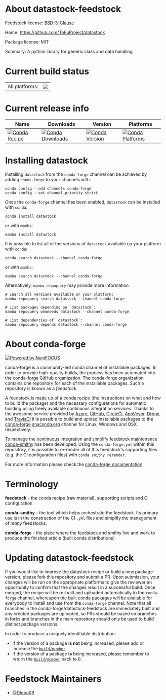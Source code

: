 About datastock-feedstock
=========================

Feedstock license: [BSD-3-Clause](https://github.com/conda-forge/datastock-feedstock/blob/main/LICENSE.txt)

Home: https://github.com/ToFuProject/datastock

Package license: MIT

Summary: A python library for generic class and data handling

Current build status
====================


<table><tr><td>All platforms:</td>
    <td>
      <a href="https://dev.azure.com/conda-forge/feedstock-builds/_build/latest?definitionId=15877&branchName=main">
        <img src="https://dev.azure.com/conda-forge/feedstock-builds/_apis/build/status/datastock-feedstock?branchName=main">
      </a>
    </td>
  </tr>
</table>

Current release info
====================

| Name | Downloads | Version | Platforms |
| --- | --- | --- | --- |
| [![Conda Recipe](https://img.shields.io/badge/recipe-datastock-green.svg)](https://anaconda.org/conda-forge/datastock) | [![Conda Downloads](https://img.shields.io/conda/dn/conda-forge/datastock.svg)](https://anaconda.org/conda-forge/datastock) | [![Conda Version](https://img.shields.io/conda/vn/conda-forge/datastock.svg)](https://anaconda.org/conda-forge/datastock) | [![Conda Platforms](https://img.shields.io/conda/pn/conda-forge/datastock.svg)](https://anaconda.org/conda-forge/datastock) |

Installing datastock
====================

Installing `datastock` from the `conda-forge` channel can be achieved by adding `conda-forge` to your channels with:

```
conda config --add channels conda-forge
conda config --set channel_priority strict
```

Once the `conda-forge` channel has been enabled, `datastock` can be installed with `conda`:

```
conda install datastock
```

or with `mamba`:

```
mamba install datastock
```

It is possible to list all of the versions of `datastock` available on your platform with `conda`:

```
conda search datastock --channel conda-forge
```

or with `mamba`:

```
mamba search datastock --channel conda-forge
```

Alternatively, `mamba repoquery` may provide more information:

```
# Search all versions available on your platform:
mamba repoquery search datastock --channel conda-forge

# List packages depending on `datastock`:
mamba repoquery whoneeds datastock --channel conda-forge

# List dependencies of `datastock`:
mamba repoquery depends datastock --channel conda-forge
```


About conda-forge
=================

[![Powered by
NumFOCUS](https://img.shields.io/badge/powered%20by-NumFOCUS-orange.svg?style=flat&colorA=E1523D&colorB=007D8A)](https://numfocus.org)

conda-forge is a community-led conda channel of installable packages.
In order to provide high-quality builds, the process has been automated into the
conda-forge GitHub organization. The conda-forge organization contains one repository
for each of the installable packages. Such a repository is known as a *feedstock*.

A feedstock is made up of a conda recipe (the instructions on what and how to build
the package) and the necessary configurations for automatic building using freely
available continuous integration services. Thanks to the awesome service provided by
[Azure](https://azure.microsoft.com/en-us/services/devops/), [GitHub](https://github.com/),
[CircleCI](https://circleci.com/), [AppVeyor](https://www.appveyor.com/),
[Drone](https://cloud.drone.io/welcome), and [TravisCI](https://travis-ci.com/)
it is possible to build and upload installable packages to the
[conda-forge](https://anaconda.org/conda-forge) [anaconda.org](https://anaconda.org/)
channel for Linux, Windows and OSX respectively.

To manage the continuous integration and simplify feedstock maintenance
[conda-smithy](https://github.com/conda-forge/conda-smithy) has been developed.
Using the ``conda-forge.yml`` within this repository, it is possible to re-render all of
this feedstock's supporting files (e.g. the CI configuration files) with ``conda smithy rerender``.

For more information please check the [conda-forge documentation](https://conda-forge.org/docs/).

Terminology
===========

**feedstock** - the conda recipe (raw material), supporting scripts and CI configuration.

**conda-smithy** - the tool which helps orchestrate the feedstock.
                   Its primary use is in the construction of the CI ``.yml`` files
                   and simplify the management of *many* feedstocks.

**conda-forge** - the place where the feedstock and smithy live and work to
                  produce the finished article (built conda distributions)


Updating datastock-feedstock
============================

If you would like to improve the datastock recipe or build a new
package version, please fork this repository and submit a PR. Upon submission,
your changes will be run on the appropriate platforms to give the reviewer an
opportunity to confirm that the changes result in a successful build. Once
merged, the recipe will be re-built and uploaded automatically to the
`conda-forge` channel, whereupon the built conda packages will be available for
everybody to install and use from the `conda-forge` channel.
Note that all branches in the conda-forge/datastock-feedstock are
immediately built and any created packages are uploaded, so PRs should be based
on branches in forks and branches in the main repository should only be used to
build distinct package versions.

In order to produce a uniquely identifiable distribution:
 * If the version of a package **is not** being increased, please add or increase
   the [``build/number``](https://docs.conda.io/projects/conda-build/en/latest/resources/define-metadata.html#build-number-and-string).
 * If the version of a package **is** being increased, please remember to return
   the [``build/number``](https://docs.conda.io/projects/conda-build/en/latest/resources/define-metadata.html#build-number-and-string)
   back to 0.

Feedstock Maintainers
=====================

* [@Didou09](https://github.com/Didou09/)

